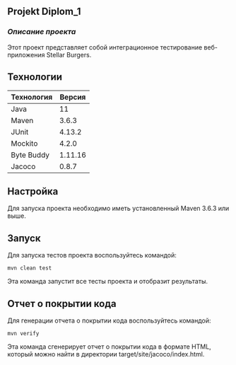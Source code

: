 ## **Projekt Diplom_1**

### _Описание проекта_

Этот проект представляет собой интеграционное тестирование веб-приложения Stellar Burgers.

## **Технологии**

Технология  |	Версия
------------|-----------
Java        |    11
Maven	    |    3.6.3
JUnit	    |    4.13.2
Mockito     |	4.2.0
Byte Buddy  |	1.11.16
Jacoco	    |    0.8.7

## **Настройка**

Для запуска проекта необходимо иметь установленный Maven 3.6.3 или выше.

## **Запуск**
Для запуска тестов проекта воспользуйтесь командой:

`mvn clean test`

Эта команда запустит все тесты проекта и отобразит результаты.

## **Отчет о покрытии кода**
Для генерации отчета о покрытии кода воспользуйтесь командой:

`mvn verify`

Эта команда сгенерирует отчет о покрытии кода в формате HTML, который можно найти в директории target/site/jacoco/index.html.
